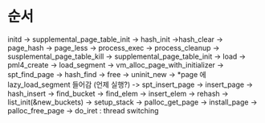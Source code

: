 # 순서
initd
    -> supplemental_page_table_init
        -> hash_init
            ->hash_clear
        -> page_hash
        -> page_less
    -> process_exec
        -> process_cleanup
            -> susplemental_page_table_kill
        -> supplemental_page_table_init
        -> load
            -> pml4_create
            -> load_segment
                -> vm_alloc_page_with_initializer
                    -> spt_find_page
                        -> hash_find
                        -> free
                    -> uninit_new
                        -> *page 에 lazy_load_segment 들어감 (언제 실행?)
                    -> spt_insert_page
                        -> insert_page
                            -> hash_insert
                                -> find_bucket
                                -> find_elem
                                -> insert_elem
                                -> rehash
                                    -> list_init(&new_buckets)
            -> setup_stack
                -> palloc_get_page
                -> install_page
                -> palloc_free_page
        -> do_iret : thread switching